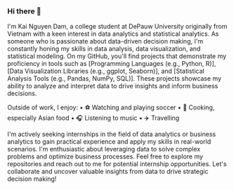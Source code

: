 ### Hi there 👋

I'm Kai Nguyen Dam, a college student at DePauw University originally from Vietnam with a keen interest in data analytics and statistical analytics. As someone who is passionate about data-driven decision making, I'm constantly honing my skills in data analysis, data visualization, and statistical modeling. On my GitHub, you'll find projects that demonstrate my proficiency in tools such as [Programming Languages (e.g., Python, R)], [Data Visualization Libraries (e.g., ggplot, Seaborn)], and [Statistical Analysis Tools (e.g., Pandas, NumPy, SQL)]. These projects showcase my ability to analyze and interpret data to drive insights and inform business decisions. 


Outside of work, I enjoy:
• ⚽️ Watching and playing soccer
• 🍜 Cooking, especially Asian food
• 🎧 Listening to music
• ✈️ Travelling


I'm actively seeking internships in the field of data analytics or business analytics to gain practical experience and apply my skills in real-world scenarios. I'm enthusiastic about leveraging data to solve complex problems and optimize business processes. Feel free to explore my repositories and reach out to me for potential internship opportunities. Let's collaborate and uncover valuable insights from data to drive strategic decision making!
